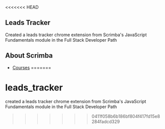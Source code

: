 <<<<<<< HEAD
## Leads Tracker

Created a leads tracker chrome extension from Scrimba's JavaScript Fundamentals module in the Full Stack Developer Path



## About Scrimba

- [Courses](https://scrimba.com/allcourses)
=======
# leads_tracker
created a leads tracker chrome extension from Scrimba's JavaScript Fundamentals module in the Full Stack Developer Path
>>>>>>> 0411f058b6b186bf804f417fd15e8284fadcd329
